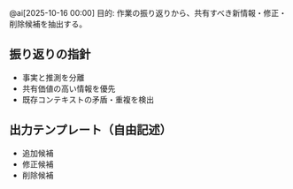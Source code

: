 @ai[2025-10-16 00:00] 目的: 作業の振り返りから、共有すべき新情報・修正・削除候補を抽出する。

## 振り返りの指針
- 事実と推測を分離
- 共有価値の高い情報を優先
- 既存コンテキストの矛盾・重複を検出

## 出力テンプレート（自由記述）
- 追加候補
- 修正候補
- 削除候補

